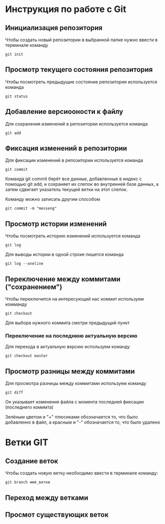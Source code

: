 # **Инструкция по работе с Git**

## Инициализация репозитория

Чтобы создать новый репозитории в выбранной папке нужно ввести в терминале команду

    git init


## Просмотр текущего состояния репозитория

Чтобы посмотреть предыдущие состояние репозитория используется команда

    git status

## Добавление версиооности к файлу

Для сохранения изменений в репозитории используется команда 

    git add

## Фиксация изменений в репозитории

Для фиксации изменений в репозитории используется команда

    git commit 

Команда git commit берёт все данные, добавленные в индекс с помощью git add, и сохраняет их
слепок во внутренней базе данных, а затем сдвигает указатель текущей ветки на этот слепок.

Команду можно записать другим способом

    git commit -m "messeng"

## Просмотр истории изменений

Чтобы посмотреть историю изменений используется команда

    git log

Для выводы истории в одной строке пишется команда 

    git log --oneline

## Переключение между коммитами ("сохранением")

Чтобы переключится на интересующий нас коммит используем комманду 

    git checkout

Для выбора нужного коммита смотри предыдущий пункт

### Переключение на последнюю актуальную версию

Для перехода в актуальную версию используем команду

    git checkout master

## Просмотр разницы между коммитами

Для просмотра разницы между коммитами используем команду 

    git diff

Он указывает изменения файла с момента последней фиксации (последнего комимта)

Зелёным цветом и "+" плюсиками обозначается то, что было добавленно в файл, а красным и "-" обозначается то, что было удалено

# **Ветки GIT**

## Создание веток

Чтобы создать новую ветку необходимо ввести в терминале команду:

    git branch имя_ветки

## Переход между ветками

## Просмот существующих веток
